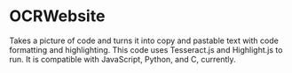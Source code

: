 # OCRWebsite
Takes a picture of code and turns it into copy and pastable text with code formatting and highlighting. This code uses Tesseract.js and Highlight.js to run. It is compatible with JavaScript, Python, and C, currently. 
